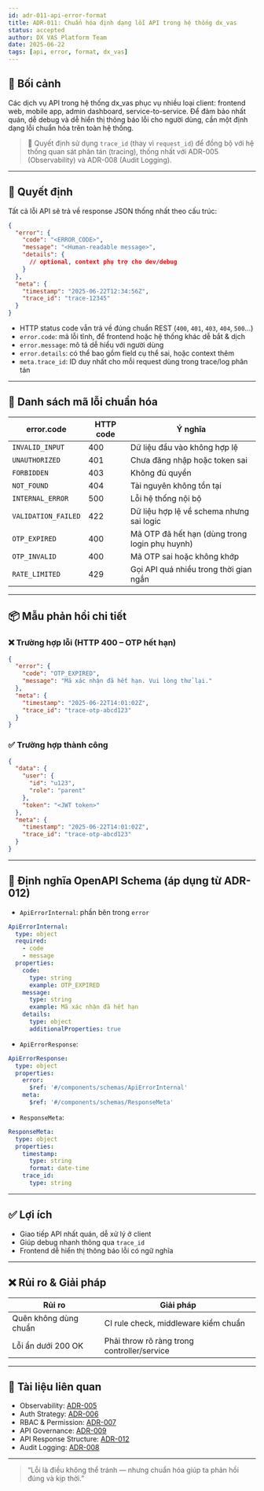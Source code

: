 ```yaml
---
id: adr-011-api-error-format
title: ADR-011: Chuẩn hóa định dạng lỗi API trong hệ thống dx_vas
status: accepted
author: DX VAS Platform Team
date: 2025-06-22
tags: [api, error, format, dx_vas]
---
```


## 📌 Bối cảnh

Các dịch vụ API trong hệ thống dx_vas phục vụ nhiều loại client: frontend web, mobile app, admin dashboard, service-to-service. Để đảm bảo nhất quán, dễ debug và dễ hiển thị thông báo lỗi cho người dùng, cần một định dạng lỗi chuẩn hóa trên toàn hệ thống.

> 🔄 Quyết định sử dụng `trace_id` (thay vì `request_id`) để đồng bộ với hệ thống quan sát phân tán (tracing), thống nhất với ADR-005 (Observability) và ADR-008 (Audit Logging).

---

## 🧠 Quyết định

Tất cả lỗi API sẽ trả về response JSON thống nhất theo cấu trúc:
```json
{
  "error": {
    "code": "<ERROR_CODE>",
    "message": "<Human-readable message>",
    "details": {
      // optional, context phụ trợ cho dev/debug
    }
  },
  "meta": {
    "timestamp": "2025-06-22T12:34:56Z",
    "trace_id": "trace-12345"
  }
}
```
- HTTP status code vẫn trả về đúng chuẩn REST (`400`, `401`, `403`, `404`, `500`...)
- `error.code`: mã lỗi tĩnh, để frontend hoặc hệ thống khác dễ bắt & dịch
- `error.message`: mô tả dễ hiểu với người dùng
- `error.details`: có thể bao gồm field cụ thể sai, hoặc context thêm
- `meta.trace_id`: ID duy nhất cho mỗi request dùng trong trace/log phân tán

---

## 🧾 Danh sách mã lỗi chuẩn hóa

| error.code | HTTP code | Ý nghĩa |
|------------|-----------|---------|
| `INVALID_INPUT` | 400 | Dữ liệu đầu vào không hợp lệ |
| `UNAUTHORIZED` | 401 | Chưa đăng nhập hoặc token sai |
| `FORBIDDEN` | 403 | Không đủ quyền |
| `NOT_FOUND` | 404 | Tài nguyên không tồn tại |
| `INTERNAL_ERROR` | 500 | Lỗi hệ thống nội bộ |
| `VALIDATION_FAILED` | 422 | Dữ liệu hợp lệ về schema nhưng sai logic |
| `OTP_EXPIRED` | 400 | Mã OTP đã hết hạn (dùng trong login phụ huynh) |
| `OTP_INVALID` | 400 | Mã OTP sai hoặc không khớp |
| `RATE_LIMITED` | 429 | Gọi API quá nhiều trong thời gian ngắn |

---

## 📦 Mẫu phản hồi chi tiết

### ❌ Trường hợp lỗi (HTTP 400 – OTP hết hạn)
```json
{
  "error": {
    "code": "OTP_EXPIRED",
    "message": "Mã xác nhận đã hết hạn. Vui lòng thử lại."
  },
  "meta": {
    "timestamp": "2025-06-22T14:01:02Z",
    "trace_id": "trace-otp-abcd123"
  }
}
```

### ✅ Trường hợp thành công
```json
{
  "data": {
    "user": {
      "id": "u123",
      "role": "parent"
    },
    "token": "<JWT token>"
  },
  "meta": {
    "timestamp": "2025-06-22T14:01:02Z",
    "trace_id": "trace-otp-abcd123"
  }
}
```

---

## 🧰 Định nghĩa OpenAPI Schema (áp dụng từ ADR-012)
- `ApiErrorInternal`: phần bên trong `error`
```yaml
ApiErrorInternal:
  type: object
  required:
    - code
    - message
  properties:
    code:
      type: string
      example: OTP_EXPIRED
    message:
      type: string
      example: Mã xác nhận đã hết hạn
    details:
      type: object
      additionalProperties: true
```
- `ApiErrorResponse`:
```yaml
ApiErrorResponse:
  type: object
  properties:
    error:
      $ref: '#/components/schemas/ApiErrorInternal'
    meta:
      $ref: '#/components/schemas/ResponseMeta'
```
- `ResponseMeta`:
```yaml
ResponseMeta:
  type: object
  properties:
    timestamp:
      type: string
      format: date-time
    trace_id:
      type: string
```

---

## ✅ Lợi ích
- Giao tiếp API nhất quán, dễ xử lý ở client
- Giúp debug nhanh thông qua `trace_id`
- Frontend dễ hiển thị thông báo lỗi có ngữ nghĩa

---

## ❌ Rủi ro & Giải pháp
| Rủi ro | Giải pháp |
|--------|-----------|
| Quên không dùng chuẩn | CI rule check, middleware kiểm chuẩn |
| Lỗi ẩn dưới 200 OK | Phải throw rõ ràng trong controller/service |

---

## 📎 Tài liệu liên quan
- Observability: [ADR-005](./adr-005-observability.md)
- Auth Strategy: [ADR-006](./adr-006-auth-strategy.md)
- RBAC & Permission: [ADR-007](./adr-007-rbac.md)
- API Governance: [ADR-009](./adr-009-api-governance.md)
- API Response Structure: [ADR-012](./adr-012-response-structure.md)
- Audit Logging: [ADR-008](./adr-008-audit-logging.md)

---
> “Lỗi là điều không thể tránh — nhưng chuẩn hóa giúp ta phản hồi đúng và kịp thời.”
